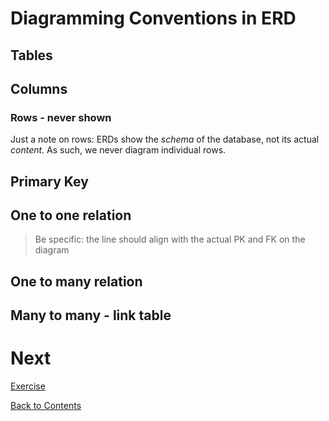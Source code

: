 # Diagramming Conventions in ERD

## Tables

## Columns

### Rows - never shown

Just a note on rows: ERDs show the _schema_ of the database, not its actual _content_. As such, we never diagram individual rows.

## Primary Key

## One to one relation

> Be specific: the line should align with the actual PK and FK on the diagram

## One to many relation

## Many to many - link table

# Next

[Exercise](/exercise.md)

[Back to Contents](/contents.md)
